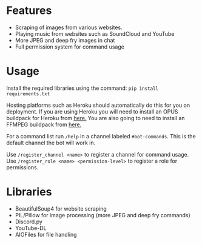 # Features
- Scraping of images from various websites.
- Playing music from websites such as SoundCloud and YouTube
- More JPEG and deep fry images in chat
- Full permission system for command usage

# Usage
Install the required libraries using the command:
`pip install requirements.txt`

Hosting platforms such as Heroku should automatically do this for you on deployment.
If you are using Heroku you will need to install an OPUS buildpack for Heroku from [here.](https://github.com/xrisk/heroku-opus "here")
You are also going to need to install an FFMPEG buildpack from [here.](https://www.github.com/jonathangong/heroku-buildpack-ffmpeg-latest.git)

For a command list run `/help` in a channel labeled `#bot-commands`. This is the default channel the bot will work in.

Use `/register_channel <name>` to register a channel for command usage.
Use `/register_role <name> <permission-level>` to register a role for permissions.

# Libraries
- BeautifulSoup4 for website scraping
- PIL/Pillow for image processing (more JPEG and deep fry commands)
- Discord.py
- YouTube-DL
- AIOFiles for file handling

